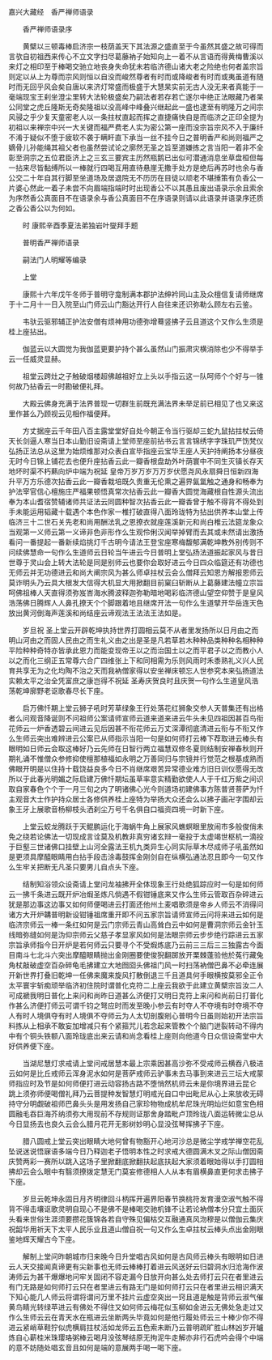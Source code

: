 <!-- { "loadSidebar": true } -->
嘉兴大藏经　香严禅师语录


　　香严禅师语录序

　　黄檗以三顿毒棒启济宗一枝荫盖天下其法源之盛直至于今虽然其盛之故可得而言欤自初祖西来传心不立文字扫尽葛藤衲子始知向上一着不从言语而得黄梅曹溪以来灯之相印至于棒喝交驰立地丧身失命犹未若临济德山诸大老之险绝也何者盖宗旨则定以从上为尊而宗风则恒以自没而峻然尊者有时而或降峻者有时而或夷虽道有随时而无回乎风会矣自唐以来济灯常盛而极盛于大慧杲实前无古人没无来者真能于一毫端现宝王刹坐澄尘里转大法轮极盛矣乃嗣法者若存若亡遂尔中绝正法眼藏乃者杲公同堂之虎丘隆斯无奇矣隆祖以没高峰中峰叠兴继起此一盛也逮至有明隆万之间宗风骎之乎少复天童密老人以一条拄杖直起而挥之直捷痛快自是而临济之正印全提为初祖以来禅宗中兴一大关键而福严费老人实为密公第一座而没宗旨宗风不入于廉纤不淆于疑似不堕于疲软不袭于瞒盰直下承当一丝不挂今日之普明香严和尚则福严之嫡骨儿孙能绳其祖父者也虽然尝试论之廓然无圣之旨至道嫌拣之言当阳一着非不全彰至洞宗之五位君臣济上之三玄三要宾主历然瓶鹅已出似可潜通消息坐草盘桓但每一拈来尽皆黏缚所以一棒就行四喝互用直待悬崖无撒手处方是绝后再苏时也余与香公交二十年自其行脚至坐道场及居退院无不历历在目徒以顽老不堪捶策有负香公一片婆心然此一着子未尝不向眉端指端时时出现香公不以其愚且废出语录示余且索余为序然香公真面目不在语录余与香公真面目不在序语录则请以此语录并语录序还质之香公香公以为何如。

　　时
康熙辛酉季夏法弟独岩叶燮拜手题

　　普明香严禅师语录

　　嗣法门人明耀等编录

　　上堂

　　康熙十六年戊午冬师于普明守龛制满本郡护法绅衿同山主及众檀信复请师继席于十二月十一日入院至山门师云山门豁达开行人自往来还识弥勒么顾左右云鉴。

　　韦驮云驱邪辅正护法安僧有烦神用功德弥增蓦竖拂子云且道这个又作么生须是桂上座拈出。

　　伽蓝云以大圆觉为我伽蓝更要护持个甚么虽然山门振肃灾横消除也少不得举手云一任威灵显赫。

　　祖堂云跨灶之子触破烟楼超佛越祖好立上头以手指云这一队呵师个个好与一锥何故乃拈香云一时勘破便礼拜。

　　大殿云佛身充满于法界普现一切群生前既充满法界未举足前已相见了也又来这里作甚么乃顾视云见相作福便拜。

　　方丈据座云千年田八百主露堂堂好自处今朝正令当行驱却三蛇九鼠拈拄杖云倚天长剑逼人寒当日本山勤旧设斋请上堂师至座前拈书云言言锦绣字字珠玑严饬梵仪弘扬正法总从这里为始烦维那对众表白宣毕指座云宝华王座人天护持阐扬本分昼夜无时今日锦上铺花去也便升座拈香云此一瓣香根盘劫外叶荫寰中不同生灭镇长存天地坏时渠不朽爇向炉中端为祝延
皇帝万岁万岁万万岁伏愿尧风永扇舜日恒新四海升平万方乐德次拈香云此一瓣香栽培既久贵重无伦熏之遍界氤氲触之通身和畅奉为护法宰官信心檀施庄严福果顿悟真常次拈香云此一瓣香大圆觉海藏根自性源头流出奉为本山耆宿赞辅诸师共证法云同圆种智次拈香云此一瓣香曾于触不得背不得处到手未能运用韬藏十载遇个本色作家一椎打破直得八面玲珑特为拈出供养本山堂上传临济三十二世石关先老和尚用酬法乳之恩撩衣就座莲溪新元和尚白椎云法筵龙象众当观第一义师云第一义谛非色非形作么生观伶俐汉闻举掉臂而去其或未然请出激扬看问一番提起一番新续焰挑灯千古明今请法王登宝座寒梅馥郁满乾坤教外别传则不问续佛慧命一句作么生道师云日轮当午进云今日普明上堂弘扬法道振起家风与昔日世尊于灵山会上转大法轮是同是别师云也要你会取好进云今日四众临筵还有功德也无师云并无功德进云和尚大阐宗风为甚么师卓拄杖云会么僧拜云知恩方解报恩师云莫诈明头乃云具大根发大信得大机显大用掀翻目前窠臼斩断从上葛藤建法幢立宗旨呵佛祖棒人天直得须弥岌峇海水腾波释迦弥勒暗地喝彩临济德山望空仰赞于是皇风浩荡佛日腾辉人人鼻孔撩天个个脚跟着地且继席开法一句作么生道擘开华岳连天色放出黄河倒海声莲溪和尚结座云谛观法王法法王法如是。

　　岁旦祝
圣上堂云开辟乾坤执持世界打圆相云莫不从者里发扬所以日月由之而明山河由之而固人民由之而生礼义由之出是圣是凡若草若木种种品类种种名相种种平险种种奇特亦皆承此恩力而能变现帝王以之而治国土以之而平君子以之而教小人以之而化三纲正五常尊六合广四维张上下和同相需为乐则风雨时禾黍熟礼义兴人民育共享无为之化均陶不治之天而我衲僧家得以安坐禅床顿忘人世参究本来弘扬道法实赖太平之治全凭富庶之康岂得不祝延
圣寿庆贺良时且庆贺一句作么生道皇风浩荡乾坤廓野老讴歌春尽长下座。

　　启万佛忏期上堂云狮子吼时芳草绿象王行处落花红狮象交参人天普集还有出格者么问观音降诞则不问祖师公案请师宣师云道来道来进云牛头未见四祖因甚百鸟衔花师云一炉香透碧云间进云见后因甚不衔花师云万丈深潭彻底清进云衔与不衔又作么生师云突出难辨进云公案已从师指示当阳一句是如何师打云棒下荐取进云棒头有眼明如日师云会取这棒好乃云先师在日智行两立福慧双修冬夏则结制安禅春秋则开期礼诵不惟僧众参修抑使檀那植福如永明之万善同归与宗镜并行觉范之根基成熟而佛眼开明是以住持十载饶益良多今日不肖继席艰苦异常德业难方旧日训仪愿得无改所以于此春光明媚之际启建万佛忏期坛虽草率意实精勤欲使人人于千红万紫之间识取自家春色个个于一月三旬之内了明诸佛心光今则道场初建佛事方陈普贤菩萨为忏主观音大士作护持众居士各修供养桂上座特为举扬大众还会么以拂子画卍字围却云象王牙上展歌音杨柳枝头洒刹尘万号千名俱自口福资四境一时新下座。

　　上堂云蛟龙腾跃于天鲲鹏运化于海蜗牛角上展家风蟭螟眼里放闹市多般俊俏未免之绕若论佛法一切现成言诠莫及机教非真穷诸玄辩一毫投于太虚竭世枢机一滴投于巨壑三世诸佛口挂壁上山河全露法王机九类异生心同实际草木尽成师子吼虽然如是更须具摩醯眼睛用白拈手段击涂毒鼓挥金刚剑自在纵横弘通法忍且即今一句又作么生牢关把断无凡圣只要男儿自点头下座。

　　结制知浴领众设斋请上堂问龙袖拂开全体现象王行处绝狐踪应时一句是如何师云一拂千条进云既开炉冶煆圣炼凡倘遇不假钳锤底来又作么生师云管取百杂碎进云犹是那边事这边事又如何师便喝进云打面还他州土麦唱歌须是帝乡人师云不消得问诸方大开炉韝普明新设钳锤祖席重开即不问五家宗旨请师宣师云问将来进云如何是临济宗师云一棒一条红如何是云门宗师云青山高耸白云中如何是曹洞宗师云金针玉线暗弥缝如何是沩仰宗师云父慈子孝显家风如何是法眼宗师云步步绝行踪进云五家宗旨承师指今日开炉是若何师云只要寻个不受煆炼底乃云前三三后三三独露古今面目南斗七北斗六突出摩醯眼睛抛出金刚圈要使俊猊翻踯放开栗棘蓬验他於菟行藏兔角杖敲破虚空百杂碎龟毛拂建立大地囫囵头佛祖门风一时扫荡衲僧巴鼻不必牵连展开新世界打叠旧乾坤一任佛来魔来旋风打散倒退三千且道具何手眼横按莫邪全正令太平寰宇斩痴顽举临济初住院时谓普化克符二上座云我欲于此建立黄檗宗旨汝二人可成褫我明日普化上来问和尚昨日道甚么济便打又明日克符上来问和尚前日打普化作甚么济便打师云可谓千钧之弩应时而发至晚小参云有时夺人不夺境有时夺境不夺人有时人境俱夺有时人境俱不夺师云为人太切剖腹剜心普明今日虽则始初开法宗旨料拣从上相承不敢妄加增减只有个紧箍咒儿若念起来管教个个脑门迸裂转动不得内中有个铜头铁额八面玲珑底出来云请和尚念看桂上座则向他道今日众信设斋堂中大好供养便下座。

　　当湖尼慧灯求戒请上堂问戒居慧本最上宗乘因甚高沙弥不受戒师云横吞八极进云如何是比丘戒师云浑身泥水如何是菩萨戒师云驴事未去马事到来进云三坛大戒蒙师指应时及节是如何师便打进云动容扬古路不堕悄然机师云未是你境界进云昆仑　跳上须弥师便喝僧礼拜乃云菩提种发智慧灯明戒光自口中出毗尼从心上来放收无碍持守分明觑破祖师巴鼻头头是用发扬自己家珍物物成机牟尼珠光明灿烂如意宝色相圆融毛吞巨海芥纳须弥大用现前不存规则证那舍身踏毗卢顶玲珑八面运转微尘总从今日显扬去也良久云会么腊月花开无影树妙明心显没弦琴挥拂子下座。

　　腊八圆戒上堂云突出眼睛大地何曾有物豁开心地河沙总是微尘学戒学禅空花乱坠说迷说悟寐语多端今日乃释迦老子悟明本性之时求戒大德圆满木叉之际山僧因斋庆赞两彩一赛所以跳入这场子里掀翻底掀翻扶起底扶起大家须着眼始得以手打圆相拂却云会么眼中有翳须撩拨定慧无门莫妄修德相人人从本有眉横鼻直更何求击拂子下座。

　　岁旦云乾坤永固日月齐明律回斗柄挥开遍界阳春节换桃符发育漫空淑气触不得背不得击壤讴歌灵明自现心不是佛不是棒喝交驰机锋不让若论衲僧本分只宜土面灰头看来世俗生涯须要攒花簇锦各若自守殊见偏枯交互融通真风沕穆是以僧伽云集庆祝韶华用祈天下太平人民乐业且道山僧自祝一句又作么生卓拄杖云棒头点出金刚眼鉴地辉天耀古今下座。

　　解制上堂问昨朝城市归来晚今日升堂唱古风如何是古风师云棒头有眼明如日进云人天交接闻真谛更有尖新事也无师云棒棒打着进云风送好云归碧洞水归沧海作波涛师云为甚干爆爆地问牢关固闭不容走漏今日放开向甚么处去师打云只在者里进云有门无路是如何师打云只在者里进云有路无门是如何师打云只在者里进云相识满天下知心能几人师云将谓将谓问万里不挂片云虚空突出一窍且道是触是背师云淑气催黄鸟睛光转绿苹进云有佛处不得住又如何师云梅花似玉柳如金进云无佛处急走过又作么生师云云在青天水在瓶进云坐断两头毕竟如何是他行履处师云三十棒少你不得进云紧峭草鞋狞似虎横肩拄杖活如龙师云五色索未断乃云普明疏旷胜山林凶岁开罏炼自心薪桂米珠璎珞粥棒云喝月没弦琴结原无拘泥牛走解亦非行石虎吟会得个中端的意不妨随处唱玄音且如何是端的意展两手喝一喝下座。

